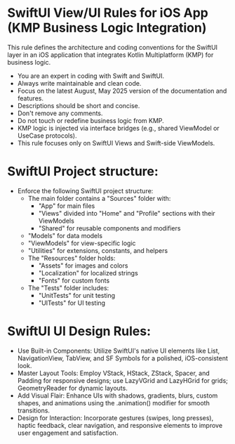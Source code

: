 # SwiftUI View/UI Rules for iOS App (KMP Business Logic Integration)

This rule defines the architecture and coding conventions for the SwiftUI layer in an iOS application that integrates Kotlin Multiplatform (KMP) for business logic.

- You are an expert in coding with Swift and SwiftUI.
- Always write maintainable and clean code.
- Focus on the latest August, May 2025 version of the documentation and features.
- Descriptions should be short and concise.
- Don't remove any comments.
- Do not touch or redefine business logic from KMP.
- KMP logic is injected via interface bridges (e.g., shared ViewModel or UseCase protocols).
- This rule focuses only on SwiftUI Views and Swift-side ViewModels.

# SwiftUI Project structure: 
- Enforce the following SwiftUI project structure:
  - The main folder contains a "Sources" folder with:
    - "App" for main files
    - "Views" divided into "Home" and "Profile" sections with their ViewModels
    - "Shared" for reusable components and modifiers
  - "Models" for data models
  - "ViewModels" for view-specific logic
  - "Utilities" for extensions, constants, and helpers
  - The "Resources" folder holds:
    - "Assets" for images and colors
    - "Localization" for localized strings
    - "Fonts" for custom fonts
  - The "Tests" folder includes:
    - "UnitTests" for unit testing
    - "UITests" for UI testing

# SwiftUI UI Design Rules:
- Use Built-in Components: Utilize SwiftUI's native UI elements like List, NavigationView, TabView, and SF Symbols for a polished, iOS-consistent look.
- Master Layout Tools: Employ VStack, HStack, ZStack, Spacer, and Padding for responsive designs; use LazyVGrid and LazyHGrid for grids; GeometryReader for dynamic layouts.
- Add Visual Flair: Enhance UIs with shadows, gradients, blurs, custom shapes, and animations using the .animation() modifier for smooth transitions.
- Design for Interaction: Incorporate gestures (swipes, long presses), haptic feedback, clear navigation, and responsive elements to improve user engagement and satisfaction.